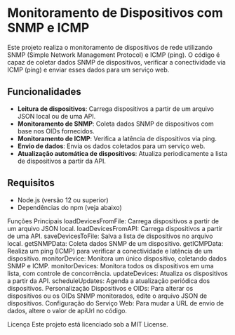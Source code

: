 # Monitoramento de Dispositivos com SNMP e ICMP

Este projeto realiza o monitoramento de dispositivos de rede utilizando SNMP (Simple Network Management Protocol) e ICMP (ping). O código é capaz de coletar dados SNMP de dispositivos, verificar a conectividade via ICMP (ping) e enviar esses dados para um serviço web.

## Funcionalidades

- **Leitura de dispositivos**: Carrega dispositivos a partir de um arquivo JSON local ou de uma API.
- **Monitoramento de SNMP**: Coleta dados SNMP de dispositivos com base nos OIDs fornecidos.
- **Monitoramento de ICMP**: Verifica a latência de dispositivos via ping.
- **Envio de dados**: Envia os dados coletados para um serviço web.
- **Atualização automática de dispositivos**: Atualiza periodicamente a lista de dispositivos a partir da API.

## Requisitos

- Node.js (versão 12 ou superior)
- Dependências do npm (veja abaixo)

Funções Principais
loadDevicesFromFile: Carrega dispositivos a partir de um arquivo JSON local.
loadDevicesFromAPI: Carrega dispositivos a partir de uma API.
saveDevicesToFile: Salva a lista de dispositivos no arquivo local.
getSNMPData: Coleta dados SNMP de um dispositivo.
getICMPData: Realiza um ping (ICMP) para verificar a conectividade e latência de um dispositivo.
monitorDevice: Monitora um único dispositivo, coletando dados SNMP e ICMP.
monitorDevices: Monitora todos os dispositivos em uma lista, com controle de concorrência.
updateDevices: Atualiza os dispositivos a partir da API.
scheduleUpdates: Agenda a atualização periódica dos dispositivos.
Personalização
Dispositivos e OIDs: Para alterar os dispositivos ou os OIDs SNMP monitorados, edite o arquivo JSON de dispositivos.
Configuração do Serviço Web: Para mudar a URL de envio de dados, altere o valor de apiUrl no código.


Licença
Este projeto está licenciado sob a MIT License.
